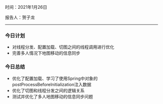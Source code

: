 时间：2021年1月26日

报告人：贺子龙

---

### 今日计划

* 对线程分发、配置加载、切图之间的线程调用进行优化
* 完善多人情况下地图移动的信息同步

### 今日总结

* 优化了配置加载、学习了使用Spring中对象的postProcessBeforeInitialization注入数据
* 优化了切图和线程分发之间的逻辑关系
* 测试并优化了多人地图移动的信息同步问题